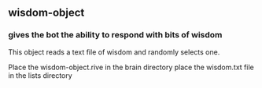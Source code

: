 ## wisdom-object

### gives the bot the ability to respond with bits of wisdom

This object reads a text file of wisdom and randomly selects one.

Place the wisdom-object.rive in the brain directory
place the wisdom.txt file in the lists directory
